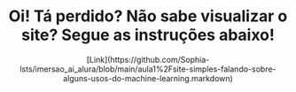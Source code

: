 ### <h1 align="center"> Oi! Tá perdido? Não sabe visualizar o site? Segue as instruções abaixo! </h1>

<p align="center">
[Link](https://github.com/Sophia-lsts/imersao_ai_alura/blob/main/aula1%2Fsite-simples-falando-sobre-alguns-usos-do-machine-learning.markdown)
</p>

